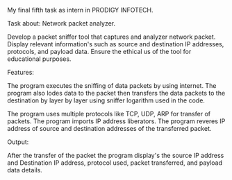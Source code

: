 My final fifth task as intern in PRODIGY INFOTECH.

Task about: Network packet analyzer.

Develop a packet sniffer tool that captures and analyzer network packet. Display relevant information's such as source and destination IP addresses, protocols, and payload data. Ensure the ethical us of the tool for educational purposes.

Features:

The program executes the sniffing of data packets by using internet. The program also lodes data to the packet then transfers the data packets to the destination by layer by layer using sniffer logarithm used in the code.

The program uses multiple protocols like TCP, UDP, ARP for transfer of packets. The program imports IP address liberators. The program reveres IP address of source and destination addresses of the transferred packet.

Output:

After the transfer of the packet the program display's the source IP address and Destination IP address, protocol used, packet transferred, and payload data details.